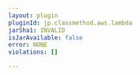 ```yaml
---
layout: plugin
pluginId: jp.classmethod.aws.lambda
jarSha1: INVALID
isJarAvailable: false
error: NONE
violations: []

---
```

